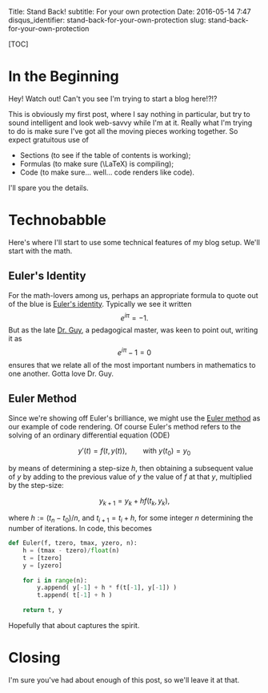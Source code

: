 Title: Stand Back!
subtitle: For your own protection
Date: 2016-05-14 7:47
disqus_identifier: stand-back-for-your-own-protection
slug: stand-back-for-your-own-protection

[TOC]

# In the Beginning

Hey!  Watch out!  Can't you see I'm trying to start a blog here!?!?

This is obviously my first post, where I say nothing in particular, but try to sound intelligent and look web-savvy while I'm at it.  Really what I'm trying to do is make sure I've got all the moving pieces working together.  So expect gratuitous use of

* Sections (to see if the table of contents is working);
* Formulas (to make sure \(\LaTeX\) is compiling);
* Code (to make sure... well... code renders like code).

I'll spare you the details.

# Technobabble

Here's where I'll start to use some technical features of my blog setup.  We'll start with the math.

## Euler's Identity

For the math-lovers among us, perhaps an appropriate formula to quote out of the blue is [Euler's identity](https://en.wikipedia.org/wiki/Euler's_identity).  Typically we see it written $$e^{i\pi} = -1.$$  But as the late [Dr. Guy](http://www.utexas.edu/faculty/council/2011-2012/memorials/guy.html), a pedagogical master, was keen to point out, writing it as $$e^{i\pi} - 1 = 0$$ ensures that we relate all of the most important numbers in mathematics to one another.  Gotta love Dr. Guy.

## Euler Method

Since we're showing off Euler's brilliance, we might use the [Euler method](https://en.wikipedia.org/wiki/Euler_method) as our example of code rendering.  Of course Euler's method refers to the solving of an ordinary differential equation (ODE)

$$y'(t) = f(t, y(t)), \qquad \text{with $y(t_0) = y_0$}$$

by means of determining a step-size $h$, then obtaining a subsequent value of $y$ by adding to the previous value of $y$ the value of $f$ at that $y$, multiplied by the step-size:

$$y_{k+1} = y_k + h f(t_k, y_k),$$

where $h := (t_n - t_0)/n,$ and $t_{i+1} = t_i + h$, for some integer $n$ determining the number of iterations.  In code, this becomes

```python
def Euler(f, tzero, tmax, yzero, n):
	h = (tmax - tzero)/float(n)
	t = [tzero]
	y = [yzero]
	
	for i in range(n):
		y.append( y[-1] + h * f(t[-1], y[-1]) )
		t.append( t[-1] + h )
	
	return t, y
```

Hopefully that about captures the spirit.

# Closing

I'm sure you've had about enough of this post, so we'll leave it at that.